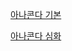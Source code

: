<a href="https://github.com/dogyun-k/How-to-use-Anaconda/blob/main/Basic.md">아나콘다 기본</a>

<a href="https://github.com/dogyun-k/How-to-use-Anaconda/blob/main/Deepening.md">아나콘다 심화</a>
